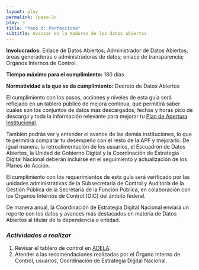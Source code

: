 ```yaml
---
layout: play
permalink: /paso-3/
play: 3
title: "Paso 3: Perfecciona"
subtitle: Avanzar en la madurez de los datos abiertos
---
```


**Involucrados:** Enlace de Datos Abiertos; Administrador de Datos Abiertos; áreas generadoras o administradoras de datos; enlace de transparencia; Organos Internos de Control.

**Tiempo máximo para el cumplimiento:** 180 días

**Normatividad a la que  se da cumplimiento:** Decreto de Datos Abiertos

El cumplimiento con los pasos, acciones y niveles de esta guía será reflejado en un tablero público de mejora continua, que permitirá saber cuáles son los conjuntos de datos más descargados, fechas y horas pico de descarga y toda la información relevante para mejorar tu [Plan de Apertura Institucional](http://mxabierto.github.io/guia/#play5). 

También podrás ver y entender el avance de las demás instituciones, lo que te permitirá comparar tu desempeño con el resto de la APF y mejorarlo. De igual manera, la retroalimentación de los usuarios, el Escuadrón de Datos Abiertos, la Unidad de Gobierno Digital y la Coordinación de Estrategia Digital Nacional deberán incluirse en el seguimiento y actualización de los Planes de Acción.

El cumplimiento con los requerimientos de esta guía será verificado por las unidades administrativas de la Subsecretaría de Control y Auditoría de la Gestión Pública de la Secretaría de la Función Pública, en colaboración con los Órganos Internos de Control (OIC) del ámbito federal.

De manera anual, la Coordinación de Estrategia Digital Nacional enviará un reporte con los datos y avances más destacados en materia de Datos Abiertos al titular de la dependencia o entidad.

### _Actividades a realizar_

1. Revisar el tablero de control en [ADELA](http://adela.datos.gob.mx/).
2. Atender a las recomendaciones realizadas por el Órgano Interno de Control, usuarios, Coordinación de Estrategia  Digital Nacional.
